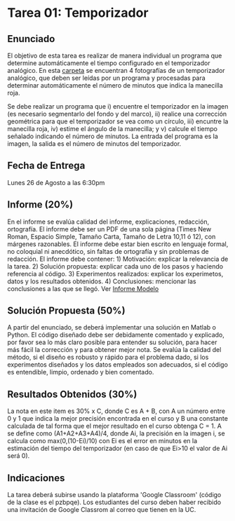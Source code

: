 # Tarea 01: Temporizador

## Enunciado
El objetivo de esta tarea es realizar de manera individual un programa que determine automáticamente el tiempo configurado en el temporizador analógico. En esta [carpeta](https://github.com/domingomery/imagenes/tree/master/tareas/Tarea_01/imagenes_reloj) se encuentran 4 fotografías de un temporizador analógico, que deben ser leídas por un programa y procesadas para determinar automáticamente el número de minutos que indica la manecilla roja. 

Se debe realizar un programa que i) encuentre el temporizador en la imagen (es necesario segmentarlo del fondo y del marco), ii) realice una corrección geométrica para que el temporizador se vea como un círculo, iii) encuntre la manecilla roja, iv) estime el ángulo de la manecilla; y v) calcule el tiempo señalado indicando el número de minutos. La entrada del programa es la imagen, la salida es el número de minutos del temporizador.

## Fecha de Entrega
Lunes 26 de Agosto a las 6:30pm

## Informe (20%)
En el informe se evalúa calidad del informe, explicaciones, redacción, ortografía. El informe debe ser un PDF de una sola página (Times New Roman, Espacio Simple, Tamaño Carta, Tamaño de Letra 10,11 ó 12), con márgenes razonables. El informe debe estar bien escrito en lenguaje formal, no coloquial ni anecdótico, sin faltas de ortografía y sin problemas de redacción. El informe debe contener: 1) Motivación: explicar la relevancia de la tarea. 2) Solución propuesta: explicar cada uno de los pasos y haciendo referencia al código. 3) Experimentos realizados: explicar los experimetos, datos y los resultados obtenidos. 4) Conclusiones: mencionar las conclusiones a las que se llegó. Ver [Informe Modelo](https://github.com/domingomery/imagenes/blob/master/tareas/TareaModelo.pdf)

## Solución Propuesta (50%)
A partir del enunciado, se deberá implementar una solución en Matlab o Python. El código diseñado debe ser debidamente comentado y explicado, por favor sea lo más claro posible para entender su solución, para hacer más fácil la corrección y para obtener mejor nota. Se evalúa la calidad del método, si el diseño es robusto y rápido para el problema dado, si los experimentos diseñados y los datos empleados son adecuados, si el código es entendible, limpio, ordenado y bien comentado.

## Resultados Obtenidos (30%)
La nota en este item es 30% x C, donde C es A + B, con A un número entre 0 y 1 que indica la mejor precisión encontrada en el curso y B una constante calculada de tal forma que el mejor resultado en el curso obtenga C = 1. A se define como (A1+A2+A3+A4)/4, donde Ai, la precisión en la imagen i, se calcula como max(0,(10-Ei)/10) con Ei es el error en minutos en la estimación del tiempo del temporizador (en caso de que Ei>10 el valor de Ai será 0). 

## Indicaciones
La tarea deberá subirse usando la plataforma 'Google Classroom' (código de la clase es el pzbpqe). Los estudiantes del curso deben haber recibido una invitación de Google Classrom al correo que tienen en la UC.
